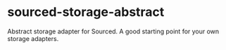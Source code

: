 sourced-storage-abstract
========================

Abstract storage adapter for Sourced. A good starting point for your own storage adapters.
